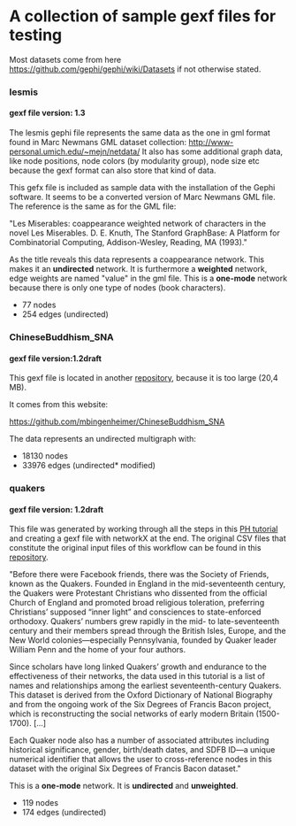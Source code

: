 # A collection of sample gexf files for testing

Most datasets come from here https://github.com/gephi/gephi/wiki/Datasets if not otherwise stated.

### lesmis

#### gexf file version: 1.3
The lesmis gephi file represents the same data as the one in gml format found in 
Marc Newmans GML dataset collection: http://www-personal.umich.edu/~mejn/netdata/
It also has some additional graph data, like node positions, node colors (by modularity group), node size etc because the gexf format can also store that kind of data.

This gefx file is included as sample data with the installation of the Gephi software.
It seems to be a converted version of Marc Newmans GML file. The reference is the same as for the GML file:

"Les Miserables: coappearance weighted network of characters in the novel Les Miserables. 
D. E. Knuth, The Stanford GraphBase: A Platform for Combinatorial Computing, Addison-Wesley, Reading, MA (1993)."

As the title reveals this data represents a coappearance network. This makes it an **undirected** network. 
It is furthermore a **weighted** network, edge weights are named "value" in the gml file. 
This is a **one-mode** network because there is only one type of nodes (book characters).
- 77 nodes
- 254 edges (undirected)

### ChineseBuddhism_SNA

#### gexf file version:1.2draft
This gexf file is located in another [repository](https://github.com/DHARPA-Project/kiara.examples/blob/main/examples/data/network_analysis/gexf), 
because it is too large (20,4 MB).

It comes from this website:

https://github.com/mbingenheimer/ChineseBuddhism_SNA

The data represents an undirected multigraph with:

- 18130 nodes
- 33976 edges (undirected* modified)

### quakers

#### gexf file version: 1.2draft
This file was generated by working through all the steps in this [PH tutorial](https://programminghistorian.org/en/lessons/exploring-and-analyzing-network-data-with-python) and creating a gexf file with networkX at the end. The original CSV files that constitute the original input files of this workflow can be found in this [repository](https://github.com/DHARPA-Project/kiara_plugin.network_analysis/tree/develop/examples/data/quakers).

"Before there were Facebook friends, there was the Society of Friends, known as the Quakers. Founded in England in the mid-seventeenth century, the Quakers were Protestant Christians who dissented from the official Church of England and promoted broad religious toleration, preferring Christians’ supposed “inner light” and consciences to state-enforced orthodoxy. Quakers’ numbers grew rapidly in the mid- to late-seventeenth century and their members spread through the British Isles, Europe, and the New World colonies—especially Pennsylvania, founded by Quaker leader William Penn and the home of your four authors.

Since scholars have long linked Quakers’ growth and endurance to the effectiveness of their networks, the data used in this tutorial is a list of names and relationships among the earliest seventeenth-century Quakers. This dataset is derived from the Oxford Dictionary of National Biography and from the ongoing work of the Six Degrees of Francis Bacon project, which is reconstructing the social networks of early modern Britain (1500-1700). [...]

Each Quaker node also has a number of associated attributes including historical significance, gender, birth/death dates, and SDFB ID—a unique numerical identifier that allows the user to cross-reference nodes in this dataset with the original Six Degrees of Francis Bacon dataset."

This is a **one-mode** network. It is **undirected** and **unweighted**.

- 119 nodes
- 174 edges (undirected)
